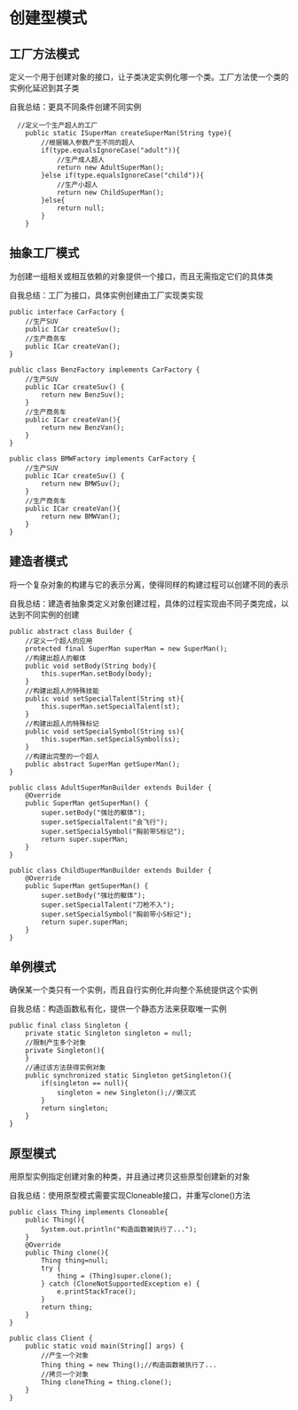 # 创建型模式

## 工厂方法模式

定义一个用于创建对象的接口，让子类决定实例化哪一个类。工厂方法使一个类的实例化延迟到其子类

自我总结：更具不同条件创建不同实例
```
  //定义一个生产超人的工厂
	public static ISuperMan createSuperMan(String type){
		//根据输入参数产生不同的超人
		if(type.equalsIgnoreCase("adult")){
			//生产成人超人
			return new AdultSuperMan();
		}else if(type.equalsIgnoreCase("child")){
			//生产小超人
			return new ChildSuperMan();
		}else{
			return null;
		}
	}
```

## 抽象工厂模式

为创建一组相关或相互依赖的对象提供一个接口，而且无需指定它们的具体类

自我总结：工厂为接口，具体实例创建由工厂实现类实现
```
public interface CarFactory {
	//生产SUV
	public ICar createSuv();
	//生产商务车
	public ICar createVan();
}
```
```
public class BenzFactory implements CarFactory {
	//生产SUV
	public ICar createSuv() {
		return new BenzSuv();
	}
	//生产商务车
	public ICar createVan(){
		return new BenzVan();
	}
}
```
```
public class BMWFactory implements CarFactory {
	//生产SUV
	public ICar createSuv() {
		return new BMWSuv();
	}
	//生产商务车
	public ICar createVan(){
		return new BMWVan();
	}
}
```

## 建造者模式

将一个复杂对象的构建与它的表示分离，使得同样的构建过程可以创建不同的表示

自我总结：建造者抽象类定义对象创建过程，具体的过程实现由不同子类完成，以达到不同实例的创建
```
public abstract class Builder {
	//定义一个超人的应用
	protected final SuperMan superMan = new SuperMan();
	//构建出超人的躯体
	public void setBody(String body){
		this.superMan.setBody(body);
	}
	//构建出超人的特殊技能
	public void setSpecialTalent(String st){
		this.superMan.setSpecialTalent(st);
	}
	//构建出超人的特殊标记
	public void setSpecialSymbol(String ss){
		this.superMan.setSpecialSymbol(ss);
	}
	//构建出完整的一个超人
	public abstract SuperMan getSuperMan();
}
```
```
public class AdultSuperManBuilder extends Builder {
	@Override
	public SuperMan getSuperMan() {
		super.setBody("强壮的躯体");
		super.setSpecialTalent("会飞行");
		super.setSpecialSymbol("胸前带S标记");
		return super.superMan;
	}
}
```
```
public class ChildSuperManBuilder extends Builder {
	@Override
	public SuperMan getSuperMan() {
		super.setBody("强壮的躯体");
		super.setSpecialTalent("刀枪不入");
		super.setSpecialSymbol("胸前带小S标记");
		return super.superMan;
	}
}
```
## 单例模式
确保某一个类只有一个实例，而且自行实例化并向整个系统提供这个实例

自我总结：构造函数私有化，提供一个静态方法来获取唯一实例
```
public final class Singleton {
	private static Singleton singleton = null;
	//限制产生多个对象
	private Singleton(){
	}
	//通过该方法获得实例对象
	public synchronized static Singleton getSingleton(){
		if(singleton == null){
			singleton = new Singleton();//懒汉式
		}
		return singleton;		
	}
}
```
## 原型模式
用原型实例指定创建对象的种类，并且通过拷贝这些原型创建新的对象

自我总结：使用原型模式需要实现Cloneable接口，并重写clone()方法
```
public class Thing implements Cloneable{
	public Thing(){
		System.out.println("构造函数被执行了...");
	}
	@Override
	public Thing clone(){
		Thing thing=null;
		try {
			thing = (Thing)super.clone();
		} catch (CloneNotSupportedException e) {
			e.printStackTrace();
		}
		return thing;
	}
}
```
```
public class Client {
	public static void main(String[] args) {
		//产生一个对象
		Thing thing = new Thing();//构造函数被执行了...
		//拷贝一个对象
		Thing cloneThing = thing.clone();
	}
}
```
